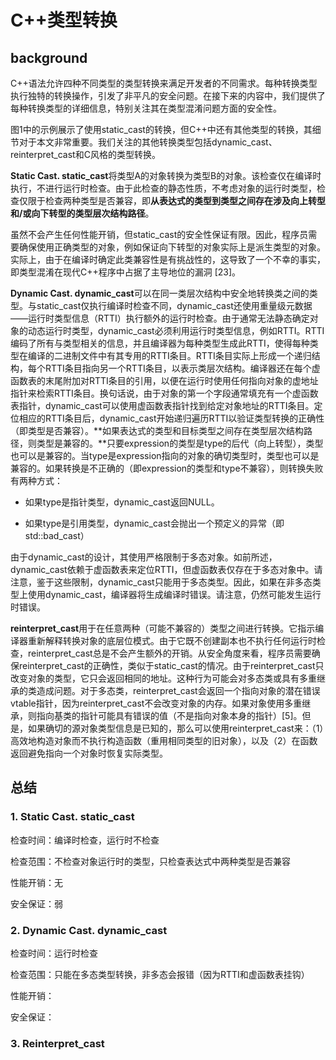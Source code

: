 # C++类型转换

## background

C++语法允许四种不同类型的类型转换来满足开发者的不同需求。每种转换类型执行独特的转换操作，引发了非平凡的安全问题。在接下来的内容中，我们提供了每种转换类型的详细信息，特别关注其在类型混淆问题方面的安全性。

图1中的示例展示了使用static_cast的转换，但C++中还有其他类型的转换，其细节对于本文非常重要。我们关注的其他转换类型包括dynamic_cast、reinterpret_cast和C风格的类型转换。

**Static Cast. static_cast**将类型A的对象转换为类型B的对象。该检查仅在编译时执行，不进行运行时检查。由于此检查的静态性质，不考虑对象的运行时类型，检查仅限于检查两种类型是否兼容，即**从表达式的类型到类型之间存在涉及向上转型和/或向下转型的类型层次结构路径**。

虽然不会产生任何性能开销，但static_cast的安全性保证有限。因此，程序员需要确保使用正确类型的对象，例如保证向下转型的对象实际上是派生类型的对象。实际上，由于在编译时确定此类兼容性是有挑战性的，这导致了一个不幸的事实，即类型混淆在现代C++程序中占据了主导地位的漏洞 [23]。

**Dynamic Cast. dynamic_cast**可以在同一类层次结构中安全地转换类之间的类型。与static_cast仅执行编译时检查不同，dynamic_cast还使用重量级元数据——运行时类型信息（RTTI）执行额外的运行时检查。由于通常无法静态确定对象的动态运行时类型，dynamic_cast必须利用运行时类型信息，例如RTTI。RTTI编码了所有与类型相关的信息，并且编译器为每种类型生成此RTTI，使得每种类型在编译的二进制文件中有其专用的RTTI条目。RTTI条目实际上形成一个递归结构，每个RTTI条目指向另一个RTTI条目，以表示类层次结构。编译器还在每个虚函数表的末尾附加对RTTI条目的引用，以便在运行时使用任何指向对象的虚地址指针来检索RTTI条目。换句话说，由于对象的第一个字段通常填充有一个虚函数表指针，dynamic_cast可以使用虚函数表指针找到给定对象地址的RTTI条目。定位相应的RTTI条目后，dynamic_cast开始递归遍历RTTI以验证类型转换的正确性（即类型是否兼容）。**如果表达式的类型和目标类型之间存在类型层次结构路径，则类型是兼容的。**只要expression的类型是type的后代（向上转型），类型也可以是兼容的。当type是expression指向的对象的确切类型时，类型也可以是兼容的。如果转换是不正确的（即expression的类型和type不兼容），则转换失败有两种方式：

* 如果type是指针类型，dynamic_cast返回NULL。 

* 如果type是引用类型，dynamic_cast会抛出一个预定义的异常（即std::bad_cast）

由于dynamic_cast的设计，其使用严格限制于多态对象。如前所述，dynamic_cast依赖于虚函数表来定位RTTI，但虚函数表仅存在于多态对象中。请注意，鉴于这些限制，dynamic_cast只能用于多态类型。因此，如果在非多态类型上使用dynamic_cast，编译器将生成编译时错误。请注意，仍然可能发生运行时错误。

**reinterpret_cast**用于在任意两种（可能不兼容的）类型之间进行转换。它指示编译器重新解释转换对象的底层位模式。由于它既不创建副本也不执行任何运行时检查，reinterpret_cast总是不会产生额外的开销。从安全角度来看，程序员需要确保reinterpret_cast的正确性，类似于static_cast的情况。由于reinterpret_cast只改变对象的类型，它只会返回相同的地址。这种行为可能会对多态类或具有多重继承的类造成问题。对于多态类，reinterpret_cast会返回一个指向对象的潜在错误vtable指针，因为reinterpret_cast不会改变对象的内存。如果对象使用多重继承，则指向基类的指针可能具有错误的值（不是指向对象本身的指针）[5]。但是，如果确切的源对象类型信息是已知的，那么可以使用reinterpret_cast来：（1）高效地构造对象而不执行构造函数（重用相同类型的旧对象），以及（2）在函数返回避免指向一个对象时恢复实际类型。

## 总结

### 1. Static Cast. static_cast

检查时间：编译时检查，运行时不检查

检查范围：不检查对象运行时的类型，只检查表达式中两种类型是否兼容

性能开销：无

安全保证：弱

### 2. Dynamic Cast. dynamic_cast

检查时间：运行时检查

检查范围：只能在多态类型转换，非多态会报错（因为RTTI和虚函数表挂钩）

性能开销：

安全保证：

### 3. Reinterpret_cast

